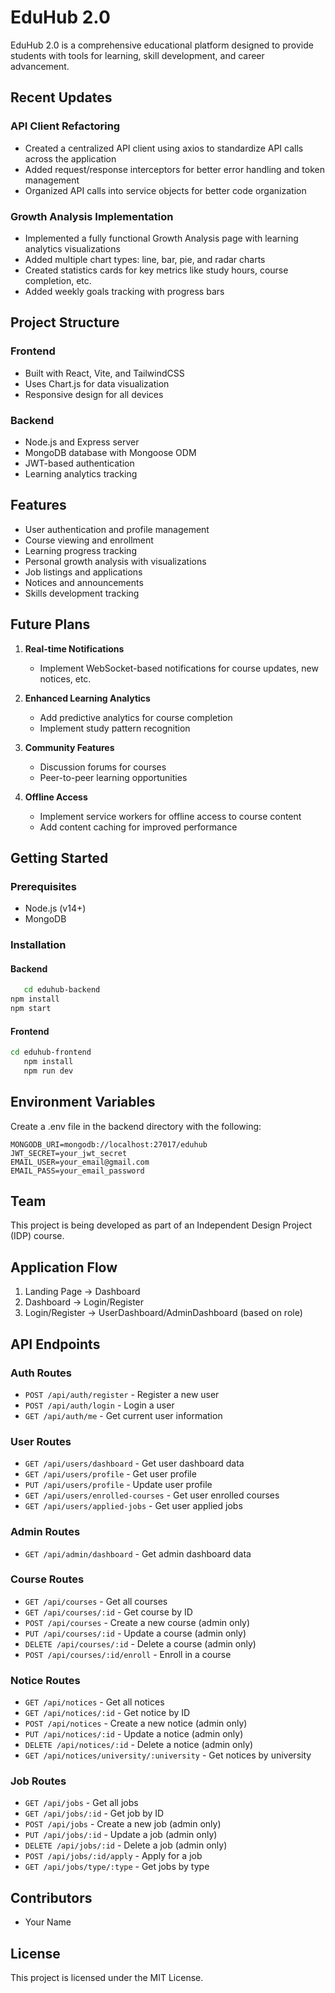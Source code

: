 # EduHub 2.0

EduHub 2.0 is a comprehensive educational platform designed to provide students with tools for learning, skill development, and career advancement.

## Recent Updates

### API Client Refactoring
- Created a centralized API client using axios to standardize API calls across the application
- Added request/response interceptors for better error handling and token management
- Organized API calls into service objects for better code organization

### Growth Analysis Implementation
- Implemented a fully functional Growth Analysis page with learning analytics visualizations
- Added multiple chart types: line, bar, pie, and radar charts
- Created statistics cards for key metrics like study hours, course completion, etc.
- Added weekly goals tracking with progress bars

## Project Structure

### Frontend
- Built with React, Vite, and TailwindCSS
- Uses Chart.js for data visualization
- Responsive design for all devices

### Backend
- Node.js and Express server
- MongoDB database with Mongoose ODM
- JWT-based authentication
- Learning analytics tracking

## Features

- User authentication and profile management
- Course viewing and enrollment
- Learning progress tracking
- Personal growth analysis with visualizations
- Job listings and applications
- Notices and announcements
- Skills development tracking

## Future Plans

1. **Real-time Notifications**
   - Implement WebSocket-based notifications for course updates, new notices, etc.

2. **Enhanced Learning Analytics**
   - Add predictive analytics for course completion
   - Implement study pattern recognition

3. **Community Features**
   - Discussion forums for courses
   - Peer-to-peer learning opportunities

4. **Offline Access**
   - Implement service workers for offline access to course content
   - Add content caching for improved performance

## Getting Started

### Prerequisites
- Node.js (v14+)
- MongoDB

### Installation

#### Backend
```bash
   cd eduhub-backend
npm install
npm start
   ```

#### Frontend
```bash
cd eduhub-frontend
   npm install
   npm run dev
   ```

## Environment Variables
Create a .env file in the backend directory with the following:

   ```
MONGODB_URI=mongodb://localhost:27017/eduhub
JWT_SECRET=your_jwt_secret
EMAIL_USER=your_email@gmail.com
EMAIL_PASS=your_email_password
   ```

## Team

This project is being developed as part of an Independent Design Project (IDP) course.

## Application Flow

1. Landing Page → Dashboard
2. Dashboard → Login/Register
3. Login/Register → UserDashboard/AdminDashboard (based on role)

## API Endpoints

### Auth Routes
- `POST /api/auth/register` - Register a new user
- `POST /api/auth/login` - Login a user
- `GET /api/auth/me` - Get current user information

### User Routes
- `GET /api/users/dashboard` - Get user dashboard data
- `GET /api/users/profile` - Get user profile
- `PUT /api/users/profile` - Update user profile
- `GET /api/users/enrolled-courses` - Get user enrolled courses
- `GET /api/users/applied-jobs` - Get user applied jobs

### Admin Routes
- `GET /api/admin/dashboard` - Get admin dashboard data

### Course Routes
- `GET /api/courses` - Get all courses
- `GET /api/courses/:id` - Get course by ID
- `POST /api/courses` - Create a new course (admin only)
- `PUT /api/courses/:id` - Update a course (admin only)
- `DELETE /api/courses/:id` - Delete a course (admin only)
- `POST /api/courses/:id/enroll` - Enroll in a course

### Notice Routes
- `GET /api/notices` - Get all notices
- `GET /api/notices/:id` - Get notice by ID
- `POST /api/notices` - Create a new notice (admin only)
- `PUT /api/notices/:id` - Update a notice (admin only)
- `DELETE /api/notices/:id` - Delete a notice (admin only)
- `GET /api/notices/university/:university` - Get notices by university

### Job Routes
- `GET /api/jobs` - Get all jobs
- `GET /api/jobs/:id` - Get job by ID
- `POST /api/jobs` - Create a new job (admin only)
- `PUT /api/jobs/:id` - Update a job (admin only)
- `DELETE /api/jobs/:id` - Delete a job (admin only)
- `POST /api/jobs/:id/apply` - Apply for a job
- `GET /api/jobs/type/:type` - Get jobs by type

## Contributors

- Your Name

## License

This project is licensed under the MIT License.
 
